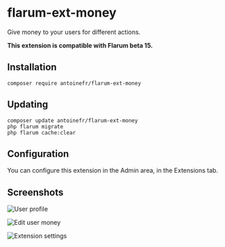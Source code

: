 # flarum-ext-money

Give money to your users for different actions.

**This extension is compatible with Flarum beta 15.**

## Installation
```
composer require antoinefr/flarum-ext-money
```

## Updating
```
composer update antoinefr/flarum-ext-money
php flarum migrate
php flarum cache:clear
```

## Configuration
You can configure this extension in the Admin area, in the Extensions tab.

## Screenshots
![User profile](https://i.imgur.com/CfdejnI.png)

![Edit user money](https://i.imgur.com/6CiOxal.png)

![Extension settings](https://i.imgur.com/KYRvb8F.png)
